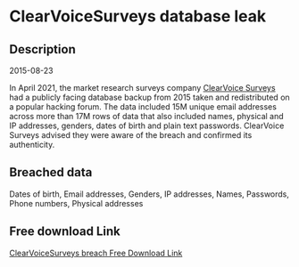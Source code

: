 # ClearVoiceSurveys database leak

## Description

2015-08-23

In April 2021, the market research surveys company <a href="https://www.clearvoicesurveys.com/" target="_blank" rel="noopener">ClearVoice Surveys</a> had a publicly facing database backup from 2015 taken and redistributed on a popular hacking forum. The data included 15M unique email addresses across more than 17M rows of data that also included names, physical and IP addresses, genders, dates of birth and plain text passwords. ClearVoice Surveys advised they were aware of the breach and confirmed its authenticity.

## Breached data

Dates of birth, Email addresses, Genders, IP addresses, Names, Passwords, Phone numbers, Physical addresses

## Free download Link

[ClearVoiceSurveys breach Free Download Link](https://link-to.net/1229997/839.8599199972949/dynamic/?r=aHR0cHM6Ly93d3cubWVkaWFmaXJlLmNvbS92aWV3LzRwYVFZUDNNM0JBcmZZTi9jbGVhcnZvaWNlc3VydmV5cy5jb20vZmlsZQ==)